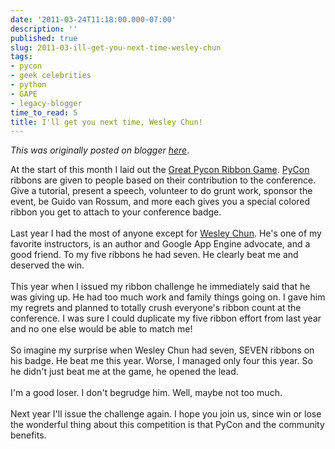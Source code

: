 ```yaml
---
date: '2011-03-24T11:18:00.000-07:00'
description: ''
published: true
slug: 2011-03-ill-get-you-next-time-wesley-chun
tags:
- pycon
- geek celebrities
- python
- GAPE
- legacy-blogger
time_to_read: 5
title: I'll get you next time, Wesley Chun!
---
```


*This was originally posted on blogger [here](https://pydanny.blogspot.com/2011/03/ill-get-you-next-time-wesley-chun.html)*.

At the start of this month I laid out the <a href="http://pydanny.blogspot.com/2011/03/great-pycon-ribbon-game.html">Great Pycon Ribbon Game</a>. <a href="http://us.pycon.org/">PyCon</a> ribbons are given to people based on their contribution to the conference. Give a tutorial, present a speech, volunteer to do grunt work, sponsor the event, be Guido van Rossum, and more each gives you a special colored ribbon you get to attach to your conference badge.<br /><br />Last year I had the most of anyone except for&nbsp;<a href="http://us.pycon.org/2011/speaker/profile/151/">Wesley Chun</a>. He's one of my favorite instructors, is an author and Google App Engine advocate, and a good friend. To my five ribbons he had seven. He clearly beat me and deserved the win.<br /><br />This year when I issued my ribbon challenge he immediately said that he was giving up. He had too much work and family things going on. I gave him my regrets and planned to totally crush everyone's ribbon count at the conference. I was sure I could duplicate my five ribbon effort from last year and no one else would be able to match me!<br /><br />So imagine my surprise when Wesley Chun had seven, SEVEN ribbons on his badge.&nbsp;He beat me this year. Worse, I managed only four this year. So he didn't just beat me at the game, he opened the lead.<br /><br />I'm a good loser. I don't begrudge him. Well, maybe not too much.<br /><br />Next year I'll issue the challenge again. I hope you join us, since win or lose the wonderful thing about this competition is that PyCon and the community benefits.